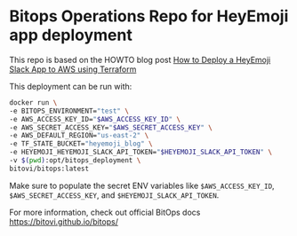 # Bitops Operations Repo for HeyEmoji app deployment
This repo is based on the HOWTO blog post [How to Deploy a HeyEmoji Slack App to AWS using Terraform](https://www.bitovi.com/blog/heyemoji-slack-app-aws-terraform-ansible)


This deployment can be run with:
```sh
docker run \
-e BITOPS_ENVIRONMENT="test" \
-e AWS_ACCESS_KEY_ID="$AWS_ACCESS_KEY_ID" \
-e AWS_SECRET_ACCESS_KEY="$AWS_SECRET_ACCESS_KEY" \
-e AWS_DEFAULT_REGION="us-east-2" \
-e TF_STATE_BUCKET="heyemoji_blog" \
-e HEYEMOJI_HEYEMOJI_SLACK_API_TOKEN="$HEYEMOJI_SLACK_API_TOKEN" \
-v $(pwd):opt/bitops_deployment \
bitovi/bitops:latest
```
Make sure to populate the secret ENV variables like `$AWS_ACCESS_KEY_ID`, `$AWS_SECRET_ACCESS_KEY`, and `$HEYEMOJI_SLACK_API_TOKEN`.

For more information, check out official BitOps docs https://bitovi.github.io/bitops/
